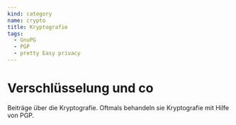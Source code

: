 ```yaml
---
kind: category
name: crypto
title: Kryptografie
tags:
  - GnuPG
  - PGP
  - pretty Easy privacy
---
```


# Verschlüsselung und co

Beiträge über die Kryptografie. Oftmals behandeln sie Kryptografie mit Hilfe von PGP.
